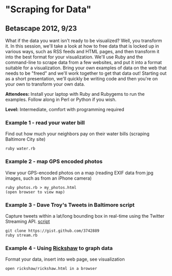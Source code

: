 # "Scraping for Data"
## Betascape 2012, 9/23

What if the data you want isn't ready to be visualized? Well, you transform it. In this session, we'll
take a look at how to free data that is locked up in various ways, such as RSS feeds and HTML pages, and
then transform it into the best format for your visualization. We'll use Ruby and the command-line to scrape
data from a few websites, and put it into a format suitable for a visualization. Bring your own examples
of data on the web that needs to be "freed" and we'll work together to get that data out! Starting out as 
a short presentation, we'll quickly be writing code and then you're on your own to transform your own data.

**Attendees:** Install your laptop with Ruby and Rubygems to run the examples. Follow along in Perl or Python if you wish.

**Level:** Intermediate, comfort with programming required

### Example 1 - read your water bill

Find out how much your neighbors pay on their water bills (scraping Baltimore City site)

    ruby water.rb

### Example 2 - map GPS encoded photos

View your GPS-encoded photos on a map (reading EXIF data from jpg images, such as from an iPhone camera)

    ruby photos.rb > my_photos.html
    (open browser to view map)

### Example 3 - Dave Troy's Tweets in Baltimore script

Capture tweets within a lat/long bounding box in real-time using the Twitter Streaming API. [script](https://gist.github.com/3742889)

    git clone https://gist.github.com/3742889
    ruby stream.rb

### Example 4 - Using [Rickshaw](http://code.shutterstock.com/rickshaw/) to graph data

Format your data, insert into web page, see visualization

    open rickshaw/rickshaw.html in a browser